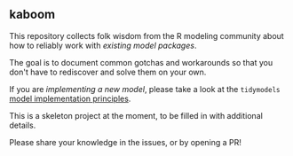 ## kaboom

This repository collects folk wisdom from the R modeling community about how to reliably work with *existing model packages*.

The goal is to document common gotchas and workarounds so that you don't have to rediscover and solve them on your own.

If you are *implementing a new model*, please take a look at the `tidymodels` [model implementation principles](https://github.com/tidymodels/model-implementation-principles).

This is a skeleton project at the moment, to be filled in with additional details.

Please share your knowledge in the issues, or by opening a PR!
